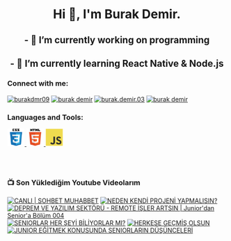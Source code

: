 <h1 align="center">Hi 👋, I'm Burak Demir.</h1>
<h2 align="center">- 🔭 I’m currently working on programming</h2>
<h2 align="center">- 🌱 I’m currently learning React Native & Node.js</h2>

<h3 align="left">Connect with me:</h3>
<p align="left">
<a href="https://twitter.com/burakdmr09" target="blank"><img align="center" src="https://raw.githubusercontent.com/rahuldkjain/github-profile-readme-generator/master/src/images/icons/Social/twitter.svg" alt="burakdmr09" height="30" width="40" /></a>
<a href="https://linkedin.com/in/burak-demir-8a5410189/" target="blank"><img align="center" src="https://raw.githubusercontent.com/rahuldkjain/github-profile-readme-generator/master/src/images/icons/Social/linked-in-alt.svg" alt="burak demir" height="30" width="40" /></a>
<a href="https://www.instagram.com/burakdmr.dev/" target="blank"><img align="center" src="https://raw.githubusercontent.com/rahuldkjain/github-profile-readme-generator/master/src/images/icons/Social/instagram.svg" alt="burak.demir.03" height="30" width="40" /></a>
<a href="https://www.youtube.com/channel/UCDdNshkQY13SfUZh4JgkcQg" target="blank"><img align="center" src="https://raw.githubusercontent.com/rahuldkjain/github-profile-readme-generator/master/src/images/icons/Social/youtube.svg" alt="burak demir" height="30" width="40" /></a>
</p>

<h3 align="left">Languages and Tools:</h3>
<p align="left"> <a href="https://www.w3schools.com/css/" target="_blank"> <img src="https://raw.githubusercontent.com/devicons/devicon/master/icons/css3/css3-original-wordmark.svg" alt="css3" width="40" height="40"/> </a> <a href="https://www.w3.org/html/" target="_blank"> <img src="https://raw.githubusercontent.com/devicons/devicon/master/icons/html5/html5-original-wordmark.svg" alt="html5" width="40" height="40"/> </a> <a href="https://developer.mozilla.org/en-US/docs/Web/JavaScript" target="_blank"> <img src="https://raw.githubusercontent.com/devicons/devicon/master/icons/javascript/javascript-original.svg" alt="javascript" width="40" height="40"/> </a> </p>
<br />

#

### 📺 Son Yüklediğim Youtube Videolarım

<!-- BEGIN YOUTUBE-CARDS -->
[![CANLI | SOHBET MUHABBET](https://ytcards.demolab.com/?id=lg4a1TpyIZI&title=CANLI+%7C+SOHBET+MUHABBET&lang=en&timestamp=1684050761&background_color=%230d1117&title_color=%23ffffff&stats_color=%23dedede&width=250 "CANLI | SOHBET MUHABBET")](https://www.youtube.com/watch?v=lg4a1TpyIZI)
[![NEDEN KENDİ PROJENİ YAPMALISIN?](https://ytcards.demolab.com/?id=k75pMcHUcAs&title=NEDEN+KEND%C4%B0+PROJEN%C4%B0+YAPMALISIN%3F&lang=en&timestamp=1681638680&background_color=%230d1117&title_color=%23ffffff&stats_color=%23dedede&width=250 "NEDEN KENDİ PROJENİ YAPMALISIN?")](https://www.youtube.com/watch?v=k75pMcHUcAs)
[![DEPREM VE YAZILIM SEKTÖRÜ - REMOTE İŞLER ARTSIN | Junior'dan Senior'a Bölüm 004](https://ytcards.demolab.com/?id=EDeiQVAy410&title=DEPREM+VE+YAZILIM+SEKT%C3%96R%C3%9C+-+REMOTE+%C4%B0%C5%9ELER+ARTSIN+%7C+Junior%27dan+Senior%27a+B%C3%B6l%C3%BCm+004&lang=en&timestamp=1677339001&background_color=%230d1117&title_color=%23ffffff&stats_color=%23dedede&width=250 "DEPREM VE YAZILIM SEKTÖRÜ - REMOTE İŞLER ARTSIN | Junior'dan Senior'a Bölüm 004")](https://www.youtube.com/watch?v=EDeiQVAy410)
[![SENIORLAR HER ŞEYİ BİLİYORLAR MI?](https://ytcards.demolab.com/?id=Px41k_72e78&title=SENIORLAR+HER+%C5%9EEY%C4%B0+B%C4%B0L%C4%B0YORLAR+MI%3F&lang=en&timestamp=1676917821&background_color=%230d1117&title_color=%23ffffff&stats_color=%23dedede&width=250 "SENIORLAR HER ŞEYİ BİLİYORLAR MI?")](https://www.youtube.com/watch?v=Px41k_72e78)
[![HERKESE GEÇMİŞ OLSUN](https://ytcards.demolab.com/?id=j8F32cxykNc&title=HERKESE+GE%C3%87M%C4%B0%C5%9E+OLSUN&lang=en&timestamp=1676544241&background_color=%230d1117&title_color=%23ffffff&stats_color=%23dedede&width=250 "HERKESE GEÇMİŞ OLSUN")](https://www.youtube.com/watch?v=j8F32cxykNc)
[![JUNIOR EĞİTMEK KONUSUNDA SENIORLARIN DÜŞÜNCELERİ](https://ytcards.demolab.com/?id=FnhA_rigtsc&title=JUNIOR+E%C4%9E%C4%B0TMEK+KONUSUNDA+SENIORLARIN+D%C3%9C%C5%9E%C3%9CNCELER%C4%B0&lang=en&timestamp=1675541364&background_color=%230d1117&title_color=%23ffffff&stats_color=%23dedede&width=250 "JUNIOR EĞİTMEK KONUSUNDA SENIORLARIN DÜŞÜNCELERİ")](https://www.youtube.com/watch?v=FnhA_rigtsc)
<!-- END YOUTUBE-CARDS -->

<!--
**burakndmr/burakndmr** is a ✨ _special_ ✨ repository because its `README.md` (this file) appears on your GitHub profile.

Here are some ideas to get you started:


- 🌱 I’m currently learning ...
- 👯 I’m looking to collaborate on ...
- 🤔 I’m looking for help with ...
- 💬 Ask me about ...
- 📫 How to reach me: ...
- 😄 Pronouns: ...
- ⚡ Fun fact: ...
-->
